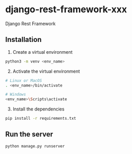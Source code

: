 # django-rest-framework-xxx
Django Rest Framework

## Installation
1. Create a virtual environment
```bash
python3 -m venv <env_name>
```

2. Activate the virtual environment
```bash
# Linux or MacOS
. <env_name>/bin/activate

# Windows
<env_name>\Scripts\activate
```

3. Install the dependencies
```bash
pip install -r requirements.txt
```

## Run the server
```bash
python manage.py runserver
```
